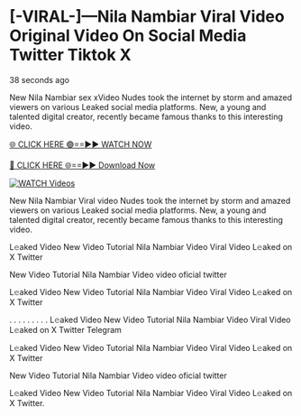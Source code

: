 # [-VIRAL-]—Nila Nambiar Viral Video Original Video On Social Media Twitter Tiktok X

38 seconds ago

New Nila Nambiar sex xVideo Nudes took the internet by storm and amazed viewers on various Leaked social media platforms. New, a young and talented digital creator, recently became famous thanks to this interesting video.

[🌐 CLICK HERE 🟢==►► WATCH NOW](https://t.co/CsbdxKwbQM)

[🔴 CLICK HERE 🌐==►► Download Now](https://t.co/CsbdxKwbQM)

[![WATCH Videos](https://i.imgur.com/RPj6FCy.gif)](https://t.co/CsbdxKwbQM)

New Nila Nambiar Viral video Nudes took the internet by storm and amazed viewers on various Leaked social media platforms. New, a young and talented digital creator, recently became famous thanks to this interesting video.

L𝚎aked Video New Video Tutorial Nila Nambiar Video Viral Video L𝚎aked on X Twitter

New Video Tutorial Nila Nambiar Video video oficial twitter

L𝚎aked Video New Video Tutorial Nila Nambiar Video Viral Video L𝚎aked on X Twitter

. . . . . . . . . L𝚎aked Video New Video Tutorial Nila Nambiar Video Viral Video L𝚎aked on X Twitter Telegram

L𝚎aked Video New Video Tutorial Nila Nambiar Video Viral Video L𝚎aked on X Twitter

New Video Tutorial Nila Nambiar Video video oficial twitter

L𝚎aked Video New Video Tutorial Nila Nambiar Video Viral Video L𝚎aked on X Twitter.
